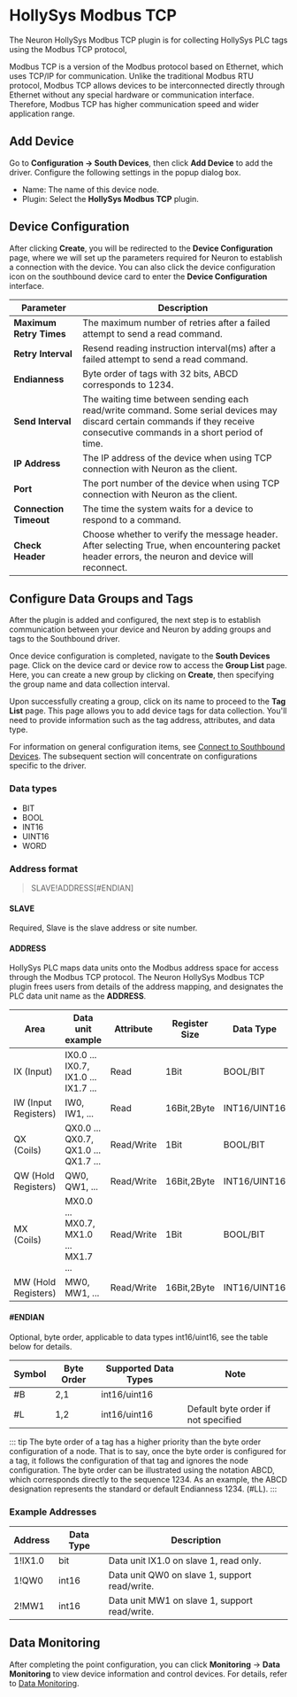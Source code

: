# HollySys Modbus TCP

The Neuron HollySys Modbus TCP plugin is for collecting HollySys PLC tags using the Modbus TCP protocol,

Modbus TCP is a version of the Modbus protocol based on Ethernet, which uses TCP/IP for communication. Unlike the traditional Modbus RTU protocol, Modbus TCP allows devices to be interconnected directly through Ethernet without any special hardware or communication interface. Therefore, Modbus TCP has higher communication speed and wider application range.


## Add Device

Go to **Configuration -> South Devices**, then click **Add Device** to add the driver. Configure the following settings in the popup dialog box.

- Name: The name of this device node.
- Plugin: Select the **HollySys Modbus TCP** plugin.


## Device Configuration

After clicking **Create**, you will be redirected to the **Device Configuration** page, where we will set up the parameters required for Neuron to establish a connection with the device. You can also click the device configuration icon on the southbound device card to enter the **Device Configuration** interface.

| Parameter                  | Description                                                    |
| -------------------- | ------------------------------------------------------- |
| **Maximum Retry Times** | The maximum number of retries after a failed attempt to send a read command. |
| **Retry Interval** | Resend reading instruction interval(ms) after a failed attempt to send a read command. |
| **Endianness**    | Byte order of tags with 32 bits, ABCD corresponds to 1234. |
| **Send Interval** | The waiting time between sending each read/write command. Some serial devices may discard certain commands if they receive consecutive commands in a short period of time. |
| **IP Address** | The IP address of the device when using TCP connection with Neuron as the client. |
| **Port** | The port number of the device when using TCP connection with Neuron as the client. |
| **Connection Timeout** |  The time the system waits for a device to respond to a command. |
| **Check Header** | Choose whether to verify the message header. After selecting True, when encountering packet header errors, the neuron and device will reconnect. |

## Configure Data Groups and Tags

After the plugin is added and configured, the next step is to establish communication between your device and Neuron by adding groups and tags to the Southbound driver.

Once device configuration is completed, navigate to the **South Devices** page. Click on the device card or device row to access the **Group List** page. Here, you can create a new group by clicking on **Create**, then specifying the group name and data collection interval.

Upon successfully creating a group, click on its name to proceed to the **Tag List** page. This page allows you to add device tags for data collection. You'll need to provide information such as the tag address, attributes, and data type.

For information on general configuration items, see [Connect to Southbound Devices](../south-devices.md). The subsequent section will concentrate on configurations specific to the driver.

### Data types

* BIT
* BOOL
* INT16
* UINT16
* WORD

### Address format

> SLAVE!ADDRESS[#ENDIAN]

#### **SLAVE**

Required, Slave is the slave address or site number.

#### **ADDRESS**

HollySys PLC maps data units onto the Modbus address space for access through the Modbus TCP protocol.
The Neuron HollySys Modbus TCP plugin frees users from details of the address mapping, and designates the PLC data unit name as the **ADDRESS**.


| Area                            | Data unit example                           | Attribute  | Register Size | Data Type      |
| ------------------------------- | ------------------------------------------- | ---------- | ------------- | -------------- |
| IX (Input)                      | IX0.0 ... IX0.7, IX1.0 ... IX1.7 ...        | Read       | 1Bit          |  BOOL/BIT      |
| IW (Input Registers)            | IW0, IW1, ...                               | Read       | 16Bit,2Byte   |  INT16/UINT16  |
| QX (Coils)                      | QX0.0 ... QX0.7, QX1.0 ... QX1.7 ...        | Read/Write | 1Bit          |  BOOL/BIT      |
| QW (Hold Registers)             | QW0, QW1, ...                               | Read/Write | 16Bit,2Byte   |  INT16/UINT16  |
| MX (Coils)                      | MX0.0 ... MX0.7, MX1.0 ... MX1.7 ...        | Read/Write | 1Bit          |  BOOL/BIT      |
| MW (Hold Registers)             | MW0, MW1, ...                               | Read/Write | 16Bit,2Byte   |  INT16/UINT16  |


#### **#ENDIAN**

Optional, byte order, applicable to data types int16/uint16, see the table below for details.

| Symbol | Byte Order | Supported Data Types | Note                                |
| ------ | ---------- | -------------------- | ----------------------------------- |
| #B     | 2,1        | int16/uint16         |                                     |
| #L     | 1,2        | int16/uint16         | Default byte order if not specified |

::: tip
The byte order of a tag has a higher priority than the byte order configuration of a node. That is to say, once the byte order is configured for a tag, it follows the configuration of that tag and ignores the node configuration.
The byte order can be illustrated using the notation ABCD, which corresponds directly to the sequence 1234. As an example, the ABCD designation represents the standard or default Endianness 1234. (#LL).
:::


### Example Addresses

| Address        | Data Type | Description                                        |
| -------------- | --------- | -------------------------------------------------- |
| 1!IX1.0        | bit       | Data unit IX1.0 on slave 1, read only.             |
| 1!QW0          | int16     | Data unit QW0 on slave 1, support read/write.      |
| 2!MW1          | int16     | Data unit MW1 on slave 1, support read/write.      |


## Data Monitoring

After completing the point configuration, you can click **Monitoring** -> **Data Monitoring** to view device information and control devices. For details, refer to [Data Monitoring](../../../admin/monitoring.md).
